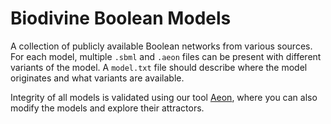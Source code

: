 # Biodivine Boolean Models

A collection of publicly available Boolean networks from various sources. For each model, multiple `.sbml` and `.aeon` files can be present with different variants of the model. A `model.txt` file should describe where the model originates and what variants are available.

Integrity of all models is validated using our tool [Aeon](http://biodivine.fi.muni.cz/aeon/), where you can also modify the models and explore their attractors.
